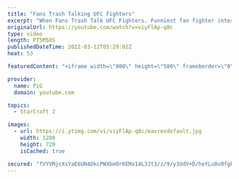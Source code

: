 ```yaml
---
title: "Fans Trash Talking UFC Fighters"
excerpt: "When Fans Trash Talk UFC Fighters. Funniest fan fighter interactions. Featuring Conor Mcgregor fan vs eddie alvarez, chael sonnen real talk and serenade, michael bisping vs heckler cm punk vs fan  subscribe for more"
originalUrl: https://youtube.com/watch?v=viyFlAp-q8c
type: video
length: PT5M58S
publishedDateTime: 2022-03-12T05:29:02Z
heat: 53

featuredContent: "<iframe width=\"800\" height=\"500\" frameborder=\"0\" src=\"https://www.youtube.com/embed/viyFlAp-q8c\" allow=\"accelerometer; autoplay; encrypted-media; gyroscope; picture-in-picture\" allowfullscreen></iframe>"

provider:
  name: PiG
  domain: youtube.com

topics:
  - StarCraft 2

images:
  - url: https://i.ytimg.com/vi/viyFlAp-q8c/maxresdefault.jpg
    width: 1280
    height: 720
    isCached: true

secured: "fVYVMjcXsYaE6UN4DkcPWXbm0rKEMx14L3Jt3/z/9/y3ddV+D/heYLu0v0fgbPU7XtU/cJCL4qTcbKrLBvFTrHpO5WeirChegz1GXFhcr1gdJ24XR4036ASOZXMR2n1nEEE/tUrpVnJKMOB/ed7V6svkivlMSTNfEsAR5Q1el6p0xPGmHQzIVzdzP90eP3sXqKVgWTICS0SICMHdsCs8H65wZ3BPQKm7iYrNHfEyc8RPx7fYpYgtFNKywfUqJaA4uwKPurWPAXYw3x6yYL+/qx/2A7wY9ffkGe46WDowZHv2i82Ouy5lxkxgX/t/sPQeel3ALuJIhqwjdi2UMbn2cXRRLZcY/iMfABGmS8Hjst5Ftcj9mGo6yH2sAOxhx4AFleUcTyNxsKFOZkRm/xF/kfSGJbKFbYY2eQ9uMD6gOIWwDBxKdjW059VmCKEdCMjH;IiaEBglvkbY4qAfEbIUsjw=="
---
```


